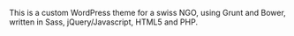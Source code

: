 This is a custom WordPress theme for a swiss NGO, using Grunt and Bower, written in Sass, jQuery/Javascript, HTML5 and PHP. 
